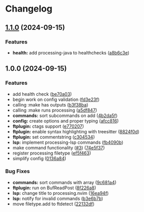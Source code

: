 # Changelog

## [1.1.0](https://github.com/sophieforrest/processing.nvim/compare/v1.0.0...v1.1.0) (2024-09-15)


### Features

* **health:** add processing-java to healthchecks ([a8b6c3e](https://github.com/sophieforrest/processing.nvim/commit/a8b6c3e0ff686d199381e450cb22bc96848b99c9))

## 1.0.0 (2024-09-15)


### Features

* add health check ([be70a03](https://github.com/sophieforrest/processing.nvim/commit/be70a036062943afdef4c0b8cd3cdfe40c252842))
* begin work on config validation ([fd3e23f](https://github.com/sophieforrest/processing.nvim/commit/fd3e23f0179510d89a6456ec8e492c652d958440))
* calling :make has outputs ([b3f38ba](https://github.com/sophieforrest/processing.nvim/commit/b3f38baa891fbc1fbf0bdeba09ff8b0d89fab969))
* calling :make runs processing ([a5df847](https://github.com/sophieforrest/processing.nvim/commit/a5df847d62969cc34111fa609e647b126bdca165))
* **commands:** sort subcommands on add ([4b2da5f](https://github.com/sophieforrest/processing.nvim/commit/4b2da5f4aae8c23971257247803ea9450aa01150))
* **config:** create options and proper typing ([afcc816](https://github.com/sophieforrest/processing.nvim/commit/afcc8164adbdbbeb820132792a182540c99e94a1))
* **ftplugin:** ctags support ([e770207](https://github.com/sophieforrest/processing.nvim/commit/e7702076a3f91435b7649e753e2e21429807246a))
* **ftplugin:** enable syntax highlighting with treesitter ([8824f0d](https://github.com/sophieforrest/processing.nvim/commit/8824f0dc87d028a4bc00ca04c50ba9017e761ff8))
* **ftplugin:** set commentstring ([c304534](https://github.com/sophieforrest/processing.nvim/commit/c304534dc8cb843a5f9d92e3189af8e03ea4c2cf))
* **lsp:** implement processing-lsp commands ([fb4090b](https://github.com/sophieforrest/processing.nvim/commit/fb4090b7b95621565c541d12b45a21de112daf77))
* make command functionality ([#3](https://github.com/sophieforrest/processing.nvim/issues/3)) ([74e5f37](https://github.com/sophieforrest/processing.nvim/commit/74e5f374c9fc578e0948d710d1a5fd2de088bd28))
* register processing filetype ([ef5f463](https://github.com/sophieforrest/processing.nvim/commit/ef5f4639c4f203a66a443faecabee9112ff77a5b))
* simplify config ([0136a84](https://github.com/sophieforrest/processing.nvim/commit/0136a84dca2efaaca8a052928f5d25a309293f4f))


### Bug Fixes

* **commands:** sort commands with array ([9c681a4](https://github.com/sophieforrest/processing.nvim/commit/9c681a44dfebabe4ce6556663a54db3e3e2bf51b))
* **ftplugin:** run on BufReadPost ([8f226a8](https://github.com/sophieforrest/processing.nvim/commit/8f226a89cba19815bff85958ca757a052920d40e))
* **lsp:** change title to processing.nvim ([16ea94f](https://github.com/sophieforrest/processing.nvim/commit/16ea94f5e7b8e10c99c63c5d22cb8fbf294c37fd))
* **lsp:** notify for invalid commands ([b3e6b7b](https://github.com/sophieforrest/processing.nvim/commit/b3e6b7b1e7d4ae2ecb56efad052ea1ed05826d37))
* move filetype.add to ftdetect ([22132df](https://github.com/sophieforrest/processing.nvim/commit/22132df999153df7c68fb2d87affd2a305d44208))
